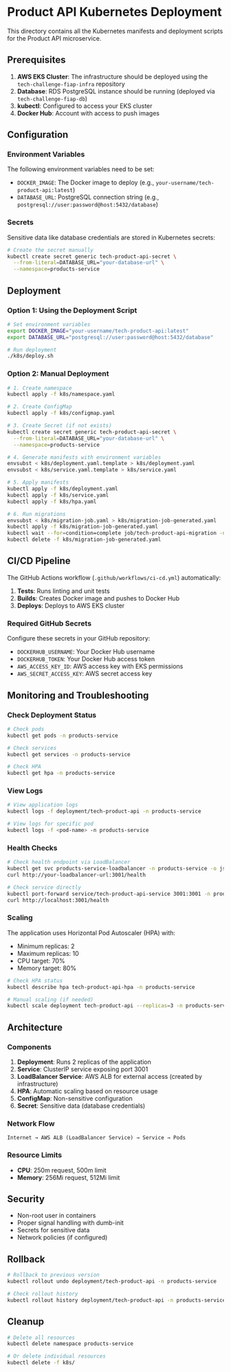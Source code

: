 # Product API Kubernetes Deployment

This directory contains all the Kubernetes manifests and deployment scripts for the Product API microservice.

## Prerequisites

1. **AWS EKS Cluster**: The infrastructure should be deployed using the `tech-challenge-fiap-infra` repository
2. **Database**: RDS PostgreSQL instance should be running (deployed via `tech-challenge-fiap-db`)
3. **kubectl**: Configured to access your EKS cluster
4. **Docker Hub**: Account with access to push images

## Configuration

### Environment Variables

The following environment variables need to be set:

- `DOCKER_IMAGE`: The Docker image to deploy (e.g., `your-username/tech-product-api:latest`)
- `DATABASE_URL`: PostgreSQL connection string (e.g., `postgresql://user:password@host:5432/database`)

### Secrets

Sensitive data like database credentials are stored in Kubernetes secrets:

```bash
# Create the secret manually
kubectl create secret generic tech-product-api-secret \
  --from-literal=DATABASE_URL="your-database-url" \
  --namespace=products-service
```

## Deployment

### Option 1: Using the Deployment Script

```bash
# Set environment variables
export DOCKER_IMAGE="your-username/tech-product-api:latest"
export DATABASE_URL="postgresql://user:password@host:5432/database"

# Run deployment
./k8s/deploy.sh
```

### Option 2: Manual Deployment

```bash
# 1. Create namespace
kubectl apply -f k8s/namespace.yaml

# 2. Create ConfigMap
kubectl apply -f k8s/configmap.yaml

# 3. Create Secret (if not exists)
kubectl create secret generic tech-product-api-secret \
  --from-literal=DATABASE_URL="your-database-url" \
  --namespace=products-service

# 4. Generate manifests with environment variables
envsubst < k8s/deployment.yaml.template > k8s/deployment.yaml
envsubst < k8s/service.yaml.template > k8s/service.yaml

# 5. Apply manifests
kubectl apply -f k8s/deployment.yaml
kubectl apply -f k8s/service.yaml
kubectl apply -f k8s/hpa.yaml

# 6. Run migrations
envsubst < k8s/migration-job.yaml > k8s/migration-job-generated.yaml
kubectl apply -f k8s/migration-job-generated.yaml
kubectl wait --for=condition=complete job/tech-product-api-migration -n products-service
kubectl delete -f k8s/migration-job-generated.yaml
```

## CI/CD Pipeline

The GitHub Actions workflow (`.github/workflows/ci-cd.yml`) automatically:

1. **Tests**: Runs linting and unit tests
2. **Builds**: Creates Docker image and pushes to Docker Hub
3. **Deploys**: Deploys to AWS EKS cluster

### Required GitHub Secrets

Configure these secrets in your GitHub repository:

- `DOCKERHUB_USERNAME`: Your Docker Hub username
- `DOCKERHUB_TOKEN`: Your Docker Hub access token
- `AWS_ACCESS_KEY_ID`: AWS access key with EKS permissions
- `AWS_SECRET_ACCESS_KEY`: AWS secret access key

## Monitoring and Troubleshooting

### Check Deployment Status

```bash
# Check pods
kubectl get pods -n products-service

# Check services
kubectl get services -n products-service

# Check HPA
kubectl get hpa -n products-service
```

### View Logs

```bash
# View application logs
kubectl logs -f deployment/tech-product-api -n products-service

# View logs for specific pod
kubectl logs -f <pod-name> -n products-service
```

### Health Checks

```bash
# Check health endpoint via LoadBalancer
kubectl get svc products-service-loadbalancer -n products-service -o jsonpath='{.status.loadBalancer.ingress[0].hostname}'
curl http://your-loadbalancer-url:3001/health

# Check service directly
kubectl port-forward service/tech-product-api-service 3001:3001 -n products-service
curl http://localhost:3001/health
```

### Scaling

The application uses Horizontal Pod Autoscaler (HPA) with:
- Minimum replicas: 2
- Maximum replicas: 10
- CPU target: 70%
- Memory target: 80%

```bash
# Check HPA status
kubectl describe hpa tech-product-api-hpa -n products-service

# Manual scaling (if needed)
kubectl scale deployment tech-product-api --replicas=3 -n products-service
```

## Architecture

### Components

1. **Deployment**: Runs 2 replicas of the application
2. **Service**: ClusterIP service exposing port 3001
3. **LoadBalancer Service**: AWS ALB for external access (created by infrastructure)
4. **HPA**: Automatic scaling based on resource usage
5. **ConfigMap**: Non-sensitive configuration
6. **Secret**: Sensitive data (database credentials)

### Network Flow

```
Internet → AWS ALB (LoadBalancer Service) → Service → Pods
```

### Resource Limits

- **CPU**: 250m request, 500m limit
- **Memory**: 256Mi request, 512Mi limit

## Security

- Non-root user in containers
- Proper signal handling with dumb-init
- Secrets for sensitive data
- Network policies (if configured)

## Rollback

```bash
# Rollback to previous version
kubectl rollout undo deployment/tech-product-api -n products-service

# Check rollout history
kubectl rollout history deployment/tech-product-api -n products-service
```

## Cleanup

```bash
# Delete all resources
kubectl delete namespace products-service

# Or delete individual resources
kubectl delete -f k8s/
``` 
